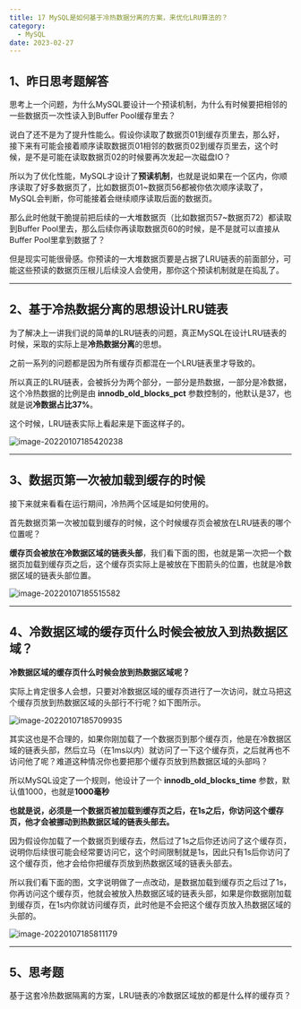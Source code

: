 ```yaml
---
title: 17 MySQL是如何基于冷热数据分离的方案，来优化LRU算法的？
category:
  - MySQL
date: 2023-02-27
---
```


<!-- more -->


## 1、昨日思考题解答

思考上一个问题，为什么MySQL要设计一个预读机制，为什么有时候要把相邻的一些数据页一次性读入到Buffer Pool缓存里去？

说白了还不是为了提升性能么。假设你读取了数据页01到缓存页里去，那么好，接下来有可能会接着顺序读取数据页01相邻的数据页02到缓存页里去，这个时候，是不是可能在读取数据页02的时候要再次发起一次磁盘IO？

所以为了优化性能，MySQL才设计了**预读机制**，也就是说如果在一个区内，你顺序读取了好多数据页了，比如数据页01~数据页56都被你依次顺序读取了，MySQL会判断，你可能接着会继续顺序读取后面的数据页。

那么此时他就干脆提前把后续的一大堆数据页（比如数据页57~数据页72）都读取到Buffer Pool里去，那么后续你再读取数据页60的时候，是不是就可以直接从Buffer Pool里拿到数据了？

但是现实可能很骨感。你预读的一大堆数据页要是占据了LRU链表的前面部分，可能这些预读的数据页压根儿后续没人会使用，那你这个预读机制就是在捣乱了。

---



## 2、基于冷热数据分离的思想设计LRU链表

为了解决上一讲我们说的简单的LRU链表的问题，真正MySQL在设计LRU链表的时候，采取的实际上是**冷热数据分离**的思想。

之前一系列的问题都是因为所有缓存页都混在一个LRU链表里才导致的。

所以真正的LRU链表，会被拆分为两个部分，一部分是热数据，一部分是冷数据，这个冷热数据的比例是由 **innodb_old_blocks_pct** 参数控制的，他默认是37，也就是说**冷数据占比37%**。

这个时候，LRU链表实际上看起来是下面这样子的。

<img src="https://studyimages.oss-cn-beijing.aliyuncs.com/img/mysql/01-33/202210201128554.png" alt="image-20220107185420238"/>



---

## 3、数据页第一次被加载到缓存的时候

接下来就来看看在运行期间，冷热两个区域是如何使用的。

首先数据页第一次被加载到缓存的时候，这个时候缓存页会被放在LRU链表的哪个位置呢？

**缓存页会被放在冷数据区域的链表头部**，我们看下面的图，也就是第一次把一个数据页加载到缓存页之后，这个缓存页实际上是被放在下图箭头的位置，也就是冷数据区域的链表头部位置。

<img src="https://studyimages.oss-cn-beijing.aliyuncs.com/img/mysql/01-33/202210201128555.png" alt="image-20220107185515582"/>

---



## 4、冷数据区域的缓存页什么时候会被放入到热数据区域？

**冷数据区域的缓存页什么时候会放到热数据区域呢？**

实际上肯定很多人会想，只要对冷数据区域的缓存页进行了一次访问，就立马把这个缓存页放到热数据区域的头部行不行呢？如下图所示。  

<img src="https://studyimages.oss-cn-beijing.aliyuncs.com/img/mysql/01-33/202210201128556.png" alt="image-20220107185709935"/>



其实这也是不合理的，如果你刚加载了一个数据页到那个缓存页，他是在冷数据区域的链表头部，然后立马（在1ms以内）就访问了一下这个缓存页，之后就再也不访问他了呢？难道这种情况你也要把那个缓存页放到热数据区域的头部吗？

所以MySQL设定了一个规则，他设计了一个 **innodb_old_blocks_time** 参数，默认值1000，也就是**1000毫秒**

**也就是说，必须是一个数据页被加载到缓存页之后，在1s之后，你访问这个缓存页，他才会被挪动到热数据区域的链表头部去。**

因为假设你加载了一个数据页到缓存去，然后过了1s之后你还访问了这个缓存页，说明你后续很可能会经常要访问它，这个时间限制就是1s，因此只有1s后你访问了这个缓存页，他才会给你把缓存页放到热数据区域的链表头部去。

所以我们看下面的图，文字说明做了一点改动，是数据加载到缓存页之后过了1s，你再访问这个缓存页，他就会被放入热数据区域的链表头部，如果是你数据刚加载到缓存页，在1s内你就访问缓存页，此时他是不会把这个缓存页放入热数据区域的头部的。

![image-20220107185811179](https://studyimages.oss-cn-beijing.aliyuncs.com/img/mysql/01-33/202210201128557.png)



---



## 5、思考题

基于这套冷热数据隔离的方案，LRU链表的冷数据区域放的都是什么样的缓存页？
